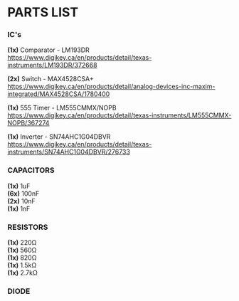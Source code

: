 # PARTS LIST

### IC's

**(1x)** Comparator - LM193DR <br>
https://www.digikey.ca/en/products/detail/texas-instruments/LM193DR/372668 <br>

**(2x)** Switch - MAX4528CSA+ <br>
https://www.digikey.ca/en/products/detail/analog-devices-inc-maxim-integrated/MAX4528CSA/1780400 <br>

**(1x)** 555 Timer - LM555CMMX/NOPB  <br>
https://www.digikey.ca/en/products/detail/texas-instruments/LM555CMMX-NOPB/367274 <br>

**(1x)** Inverter - SN74AHC1G04DBVR <br>
https://www.digikey.ca/en/products/detail/texas-instruments/SN74AHC1G04DBVR/276733 <br>

### CAPACITORS

**(1x)** 1uF <br>
**(6x)** 100nF <br>
**(2x)** 10nF <br>
**(1x)** 1nF <br>

### RESISTORS

**(1x)** 220Ω <br>
**(1x)** 560Ω <br>
**(1x)** 820Ω <br>
**(1x)** 1.5kΩ <br>
**(1x)** 2.7kΩ <br>

### DIODE

